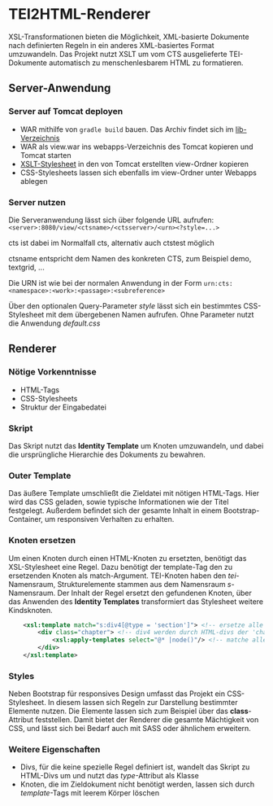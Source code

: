 # TEI2HTML-Renderer

XSL-Transformationen bieten die Möglichkeit, XML-basierte Dokumente nach definierten Regeln in ein anderes XML-basiertes Format umzuwandeln. Das Projekt nutzt XSLT um vom CTS ausgelieferte TEI-Dokumente automatisch zu menschenlesbarem HTML zu formatieren.

## Server-Anwendung

### Server auf Tomcat deployen

* WAR mithilfe von ```gradle build``` bauen. Das Archiv findet sich im [lib-Verzeichnis](./server/build/libs) 
* WAR als view.war ins webapps-Verzeichnis des Tomcat kopieren und Tomcat starten
* [XSLT-Stylesheet](./server/src/main/resources/template.xsl) in den von Tomcat erstellten view-Ordner kopieren
* CSS-Stylesheets lassen sich ebenfalls im view-Ordner unter Webapps ablegen

### Server nutzen

Die Serveranwendung lässt sich über folgende URL aufrufen: ```<server>:8080/view/<ctsname>/<ctsserver>/<urn><?style=...>```

cts ist dabei im Normalfall cts, alternativ auch ctstest möglich

ctsname entspricht dem Namen des konkreten CTS, zum Beispiel demo, textgrid, ...

Die URN ist wie bei der normalen Anwendung in der Form ```urn:cts:<namespace>:<work>:<passage>:<subreference>```

Über den optionalen Query-Parameter _style_ lässt sich ein bestimmtes CSS-Stylesheet mit dem übergebenen Namen aufrufen. Ohne Parameter nutzt die Anwendung _default.css_

## Renderer

### Nötige Vorkenntnisse

* HTML-Tags
* CSS-Stylesheets
* Struktur der Eingabedatei

### Skript

Das Skript nutzt das __Identity Template__ um Knoten umzuwandeln, und dabei die ursprüngliche Hierarchie des Dokuments zu bewahren.

### Outer Template

Das äußere Template umschließt die Zieldatei mit nötigen HTML-Tags. Hier wird das CSS geladen, sowie typische Informationen wie der Titel festgelegt. Außerdem befindet sich der gesamte Inhalt in einem Bootstrap-Container, um responsiven Verhalten zu erhalten.

### Knoten ersetzen

Um einen Knoten durch einen HTML-Knoten zu ersetzten, benötigt das XSL-Stylesheet eine Regel. Dazu benötigt der template-Tag den zu ersetzenden Knoten als match-Argument. TEI-Knoten haben den _tei_-Namensraum, Strukturelemente stammen aus dem Namensraum _s_-Namensraum. Der Inhalt der Regel ersetzt den gefundenen Knoten, über das Anwenden des __Identity Templates__ transformiert das Stylesheet weitere Kindsknoten.

```xml
    <xsl:template match="s:div4[@type = 'section']"> <!-- ersetze alle div4 des Typs 'section' -->
        <div class="chapter"> <!-- div4 werden durch HTML-divs der 'chapter'-Klasse ersetzt -->
            <xsl:apply-templates select="@* |node()"/> <!-- matche alle Kindsknoten -->
        </div>
    </xsl:template>
```

### Styles

Neben Bootstrap für responsives Design umfasst das Projekt ein CSS-Stylesheet. In diesem lassen sich Regeln zur Darstellung bestimmter Elemente nutzen. Die Elemente lassen sich zum Beispiel über das **class**-Attribut feststellen. Damit bietet der Renderer die gesamte Mächtigkeit von CSS, und lässt sich bei Bedarf auch mit SASS oder ähnlichem erweitern.

### Weitere Eigenschaften

* Divs, für die keine spezielle Regel definiert ist, wandelt das Skript zu HTML-Divs um und nutzt das _type_-Attribut als Klasse
* Knoten, die im Zieldokument nicht benötigt werden, lassen sich durch _template_-Tags mit leerem Körper löschen